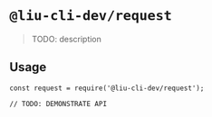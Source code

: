 # `@liu-cli-dev/request`

> TODO: description

## Usage

```
const request = require('@liu-cli-dev/request');

// TODO: DEMONSTRATE API
```
